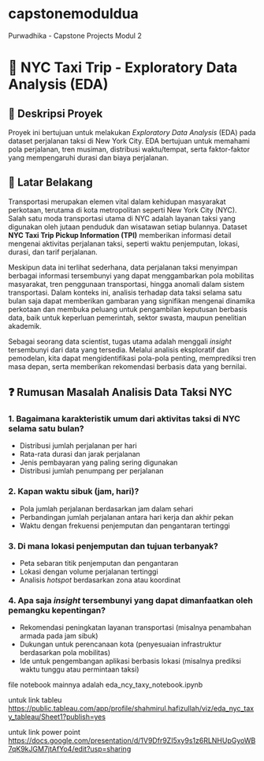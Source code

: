 # capstonemoduldua
Purwadhika - Capstone Projects Modul 2

# 🗽 NYC Taxi Trip - Exploratory Data Analysis (EDA)

## 📌 Deskripsi Proyek
Proyek ini bertujuan untuk melakukan *Exploratory Data Analysis* (EDA) pada dataset perjalanan taksi di New York City. EDA bertujuan untuk memahami pola perjalanan, tren musiman, distribusi waktu/tempat, serta faktor-faktor yang mempengaruhi durasi dan biaya perjalanan.

## 📖 Latar Belakang
Transportasi merupakan elemen vital dalam kehidupan masyarakat perkotaan, terutama di kota metropolitan seperti New York City (NYC). Salah satu moda transportasi utama di NYC adalah layanan taksi yang digunakan oleh jutaan penduduk dan wisatawan setiap bulannya. Dataset **NYC Taxi Trip Pickup Information (TPI)** memberikan informasi detail mengenai aktivitas perjalanan taksi, seperti waktu penjemputan, lokasi, durasi, dan tarif perjalanan.

Meskipun data ini terlihat sederhana, data perjalanan taksi menyimpan berbagai informasi tersembunyi yang dapat menggambarkan pola mobilitas masyarakat, tren penggunaan transportasi, hingga anomali dalam sistem transportasi. Dalam konteks ini, analisis terhadap data taksi selama satu bulan saja dapat memberikan gambaran yang signifikan mengenai dinamika perkotaan dan membuka peluang untuk pengambilan keputusan berbasis data, baik untuk keperluan pemerintah, sektor swasta, maupun penelitian akademik.

Sebagai seorang data scientist, tugas utama adalah menggali *insight* tersembunyi dari data yang tersedia. Melalui analisis eksploratif dan pemodelan, kita dapat mengidentifikasi pola-pola penting, memprediksi tren masa depan, serta memberikan rekomendasi berbasis data yang bernilai.

## ❓ Rumusan Masalah Analisis Data Taksi NYC

### 1. Bagaimana karakteristik umum dari aktivitas taksi di NYC selama satu bulan?
- Distribusi jumlah perjalanan per hari  
- Rata-rata durasi dan jarak perjalanan  
- Jenis pembayaran yang paling sering digunakan  
- Distribusi jumlah penumpang per perjalanan  

### 2. Kapan waktu sibuk (jam, hari)?
- Pola jumlah perjalanan berdasarkan jam dalam sehari  
- Perbandingan jumlah perjalanan antara hari kerja dan akhir pekan  
- Waktu dengan frekuensi penjemputan dan pengantaran tertinggi  

### 3. Di mana lokasi penjemputan dan tujuan terbanyak?
- Peta sebaran titik penjemputan dan pengantaran  
- Lokasi dengan volume perjalanan tertinggi  
- Analisis *hotspot* berdasarkan zona atau koordinat  

### 4. Apa saja *insight* tersembunyi yang dapat dimanfaatkan oleh pemangku kepentingan?
- Rekomendasi peningkatan layanan transportasi (misalnya penambahan armada pada jam sibuk)  
- Dukungan untuk perencanaan kota (penyesuaian infrastruktur berdasarkan pola mobilitas)  
- Ide untuk pengembangan aplikasi berbasis lokasi (misalnya prediksi waktu tunggu atau permintaan taksi)  


file notebook mainnya adalah 
eda_ncy_taxy_notebook.ipynb

untuk link tableu
https://public.tableau.com/app/profile/shahmirul.hafizullah/viz/eda_nyc_taxy_tableau/Sheet1?publish=yes

untuk link power point
https://docs.google.com/presentation/d/1V9Dfr9ZI5xy9s1z6RLNHUpGyoWB7qK9kJGM7jtAfYo4/edit?usp=sharing

